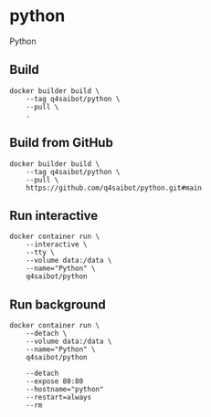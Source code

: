 # python
Python

## Build
```shell
docker builder build \
    --tag q4saibot/python \
    --pull \
    .
```
## Build from GitHub
```shell
docker builder build \
    --tag q4saibot/python \
    --pull \
    https://github.com/q4saibot/python.git#main
```
## Run interactive
```shell
docker container run \
    --interactive \
    --tty \
    --volume data:/data \
    --name="Python" \
    q4saibot/python
```
## Run background
```shell
docker container run \
    --detach \
    --volume data:/data \
    --name="Python" \
    q4saibot/python
```

```shell
    --detach
    --expose 80:80
    --hostname="python"
    --restart=always
    --rm
```
